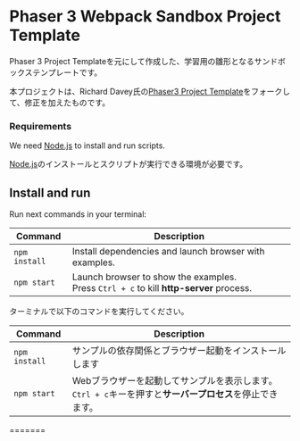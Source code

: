 # Phaser 3 Webpack Sandbox Project Template

Phaser 3 Project Templateを元にして作成した、学習用の雛形となるサンドボックステンプレートです。

本プロジェクトは、Richard Davey氏の[Phaser3 Project Template](https://github.com/photonstorm/phaser3-project-template)をフォークして、修正を加えたものです。

### Requirements

We need [Node.js](https://nodejs.org) to install and run scripts.

[Node.js](https://nodejs.org)のインストールとスクリプトが実行できる環境が必要です。

## Install and run

Run next commands in your terminal:

| Command | Description |
|---------|-------------|
| `npm install` | Install dependencies and launch browser with examples.|
| `npm start` | Launch browser to show the examples. <br> Press `Ctrl + c` to kill **http-server** process. |



ターミナルで以下のコマンドを実行してください。

| Command | Description |
|---------|-------------|
| `npm install` | サンプルの依存関係とブラウザー起動をインストールします|
| `npm start` | Webブラウザーを起動してサンプルを表示します。<br> `Ctrl + c`キーを押すと**サーバープロセス**を停止できます。 |
=======
